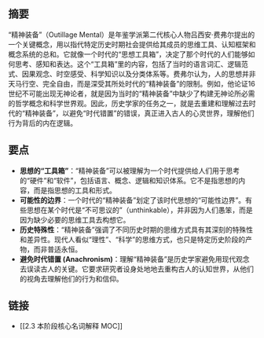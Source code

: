 ## 摘要

“精神装备”（Outillage Mental）是年鉴学派第二代核心人物吕西安·费弗尔提出的一个关键概念，用以指代特定历史时期社会提供给其成员的思维工具、认知框架和概念系统的总和。它就像一个时代的“思想工具箱”，决定了那个时代的人们能够如何思考、感知和表达。这个“工具箱”里的内容，包括了当时的语言词汇、逻辑范式、因果观念、时空感受、科学知识以及分类体系等。费弗尔认为，人的思想并非天马行空、完全自由，而是深受其所处时代的“精神装备”的限制。例如，他论证16世纪不可能出现无神论者，就是因为当时的“精神装备”中缺少了构建无神论所必需的哲学概念和科学世界观。因此，历史学家的任务之一，就是去重建和理解过去时代的“精神装备”，以避免“时代错置”的错误，真正进入古人的心灵世界，理解他们行为背后的内在逻辑。

## 要点

- **思想的“工具箱”**：“精神装备”可以被理解为一个时代提供给人们用于思考的“硬件”和“软件”，包括语言、概念、逻辑和知识体系。它不是指思想的内容，而是指思想的工具和形式。
- **可能性的边界**：一个时代的“精神装备”划定了该时代思想的“可能性边界”。有些思想在某个时代是“不可思议的”（unthinkable），并非因为人们愚笨，而是因为缺少必要的思维工具去构想它。
- **历史特殊性**：“精神装备”强调了不同历史时期的思维方式具有其深刻的特殊性和差异性。现代人看似“理性”、“科学”的思维方式，也只是特定历史阶段的产物，而非普适永恒。
- **避免时代错置 (Anachronism)**：理解“精神装备”是历史学家避免用现代观念去误读古人的关键。它要求研究者设身处地地去重构古人的认知世界，从他们的视角去理解他们的行为和信仰。

## 链接

- [[2.3 本阶段核心名词解释 MOC]]
